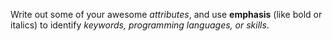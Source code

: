 Write out some of your awesome *attributes*, and use **emphasis** (like bold or italics) to identify **keywords*, *programming languages*, or *skills**. 
